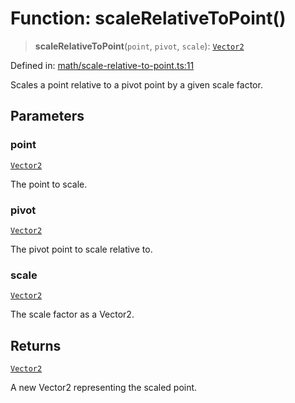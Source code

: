 # Function: scaleRelativeToPoint()

> **scaleRelativeToPoint**(`point`, `pivot`, `scale`): [`Vector2`](../classes/Vector2.md)

Defined in: [math/scale-relative-to-point.ts:11](https://github.com/Forge-Game-Engine/Forge/blob/4b66b21759bd3ab3aaf4c62b3e957c1bb43b7b58/src/math/scale-relative-to-point.ts#L11)

Scales a point relative to a pivot point by a given scale factor.

## Parameters

### point

[`Vector2`](../classes/Vector2.md)

The point to scale.

### pivot

[`Vector2`](../classes/Vector2.md)

The pivot point to scale relative to.

### scale

[`Vector2`](../classes/Vector2.md)

The scale factor as a Vector2.

## Returns

[`Vector2`](../classes/Vector2.md)

A new Vector2 representing the scaled point.
